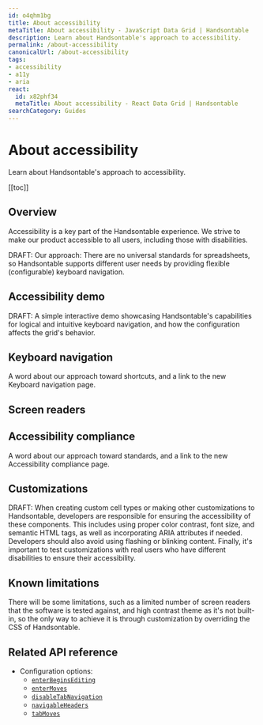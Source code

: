 ```yaml
---
id: o4qhm1bg
title: About accessibility
metaTitle: About accessibility - JavaScript Data Grid | Handsontable
description: Learn about Handsontable's approach to accessibility.
permalink: /about-accessibility
canonicalUrl: /about-accessibility
tags:
- accessibility
- a11y
- aria
react:
  id: x82phf34
  metaTitle: About accessibility - React Data Grid | Handsontable
searchCategory: Guides
---
```


# About accessibility

Learn about Handsontable's approach to accessibility.

[[toc]]

## Overview

Accessibility is a key part of the Handsontable experience. We strive to make our product accessible to all users, including those with disabilities.

DRAFT: Our approach: There are no universal standards for spreadsheets, so Handsontable supports different user needs by providing flexible (configurable) keyboard navigation.

## Accessibility demo

DRAFT: A simple interactive demo showcasing Handsontable's capabilities for logical and intuitive keyboard navigation, and how the configuration affects the grid's behavior.

## Keyboard navigation

A word about our approach toward shortcuts, and a link to the new Keyboard navigation page.

## Screen readers

## Accessibility compliance

A word about our approach toward standards, and a link to the new Accessibility compliance page.

## Customizations

DRAFT: When creating custom cell types or making other customizations to Handsontable, developers are responsible for ensuring the accessibility of these components. This includes using proper color contrast, font size, and semantic HTML tags, as well as incorporating ARIA attributes if needed. Developers should also avoid using flashing or blinking content. Finally, it's important to test customizations with real users who have different disabilities to ensure their accessibility.

## Known limitations

There will be some limitations, such as a limited number of screen readers that the software is tested against, and high contrast theme as it's not built-in, so the only way to achieve it is through customization by overriding the CSS of Handsontable.

## Related API reference

- Configuration options:
  - [`enterBeginsEditing`](@/api/options.md#enterbeginsediting)
  - [`enterMoves`](@/api/options.md#entermoves)
  - [`disableTabNavigation`](@/api/options.md#disabletabnavigation)
  - [`navigableHeaders`](@/api/options.md#navigableheaders)
  - [`tabMoves`](@/api/options.md#tabmoves)
